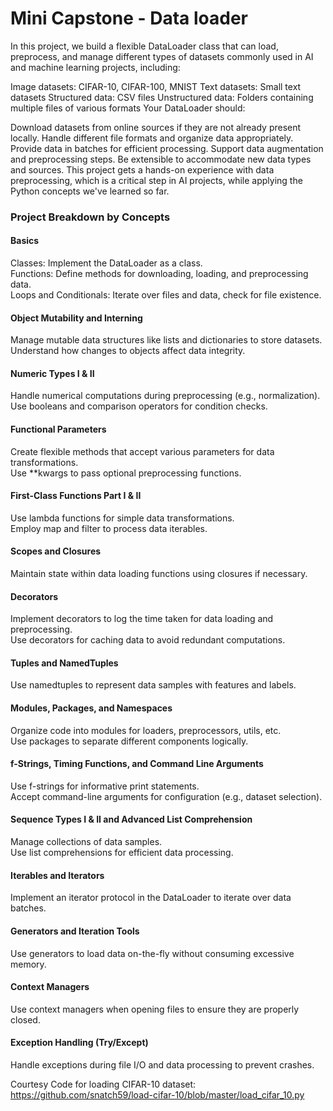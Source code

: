 # Mini Capstone - Data loader

In this project, we build a flexible DataLoader class that can load, preprocess, and manage different types of datasets commonly used in AI and machine learning projects, including:

Image datasets: CIFAR-10, CIFAR-100, MNIST
Text datasets: Small text datasets
Structured data: CSV files
Unstructured data: Folders containing multiple files of various formats
Your DataLoader should:

Download datasets from online sources if they are not already present locally.
Handle different file formats and organize data appropriately.
Provide data in batches for efficient processing.
Support data augmentation and preprocessing steps.
Be extensible to accommodate new data types and sources.
This project gets a hands-on experience with data preprocessing, which is a critical step in AI projects, while applying the Python concepts we've learned so far.

### Project Breakdown by Concepts

#### Basics
Classes: Implement the DataLoader as a class. \
Functions: Define methods for downloading, loading, and preprocessing data. \
Loops and Conditionals: Iterate over files and data, check for file existence. 

#### Object Mutability and Interning
Manage mutable data structures like lists and dictionaries to store datasets. \
Understand how changes to objects affect data integrity.

#### Numeric Types I & II
Handle numerical computations during preprocessing (e.g., normalization). \
Use booleans and comparison operators for condition checks.

#### Functional Parameters
Create flexible methods that accept various parameters for data transformations. \
Use **kwargs to pass optional preprocessing functions.

#### First-Class Functions Part I & II
Use lambda functions for simple data transformations. \
Employ map and filter to process data iterables.

#### Scopes and Closures
Maintain state within data loading functions using closures if necessary. 

#### Decorators
Implement decorators to log the time taken for data loading and preprocessing.\
Use decorators for caching data to avoid redundant computations.

#### Tuples and NamedTuples
Use namedtuples to represent data samples with features and labels. 

#### Modules, Packages, and Namespaces
Organize code into modules for loaders, preprocessors, utils, etc.\
Use packages to separate different components logically.

#### f-Strings, Timing Functions, and Command Line Arguments
Use f-strings for informative print statements. \
Accept command-line arguments for configuration (e.g., dataset selection). 

#### Sequence Types I & II and Advanced List Comprehension
Manage collections of data samples. \
Use list comprehensions for efficient data processing. 

#### Iterables and Iterators
Implement an iterator protocol in the DataLoader to iterate over data batches.

#### Generators and Iteration Tools
Use generators to load data on-the-fly without consuming excessive memory.

#### Context Managers
Use context managers when opening files to ensure they are properly closed.

#### Exception Handling (Try/Except)
Handle exceptions during file I/O and data processing to prevent crashes.


Courtesy Code for loading CIFAR-10 dataset:
https://github.com/snatch59/load-cifar-10/blob/master/load_cifar_10.py
